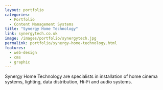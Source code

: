 ```yaml
---
layout: portfolio
categories: 
  - Portfolio
  - Content Management Systems
title: "Synergy Home Technology"
link: synergytech.co.uk
image: /images/portfolio/synergytech.jpg
permalink: portfolio/synergy-home-technology.html
features:
  - web-design
  - cms
  - graphic
---
```


Synergy Home Technology are specialists in installation of home cinema systems, lighting, data distribution, Hi-Fi and audio systems.